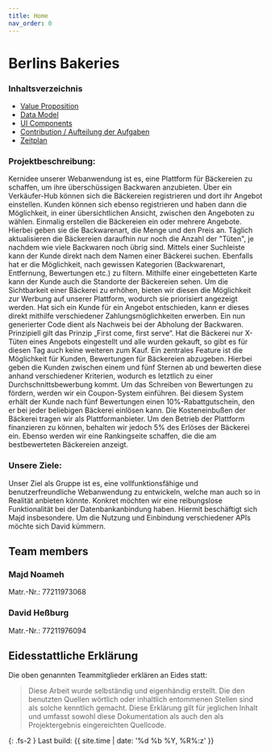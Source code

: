 ```yaml
---
title: Home
nav_order: 0
---
```

# Berlins Bakeries

### Inhaltsverzeichnis

- [Value Proposition](value-proposition.md)
- [Data Model](technical-docs/data-model.md)
- [UI Components](ui-components.md)
- [Contribution / Aufteilung der Aufgaben](team-eval/contributions.md)
- [Zeitplan](time-schedule.md)

### Projektbeschreibung:
Kernidee unserer Webanwendung ist es, eine Plattform für Bäckereien zu schaffen, um ihre
überschüssigen Backwaren anzubieten. Über ein Verkäufer-Hub können sich die Bäckereien
registrieren und dort ihr Angebot einstellen. Kunden können sich ebenso registrieren und haben
dann die Möglichkeit, in einer übersichtlichen Ansicht, zwischen den Angeboten zu wählen.
Einmalig erstellen die Bäckereien ein oder mehrere Angebote.
Hierbei geben sie die Backwarenart, die Menge und den Preis an. Täglich aktualisieren die Bäckereien 
daraufhin nur noch die Anzahl der "Tüten", je nachdem wie viele Backwaren noch übrig sind.
Mittels einer Suchleiste kann der Kunde direkt nach dem Namen einer Bäckerei suchen.
Ebenfalls hat er die Möglichkeit, nach gewissen Kategorien (Backwarenart, Entfernung,
Bewertungen etc.) zu filtern. Mithilfe einer eingebetteten Karte kann der Kunde auch die
Standorte der Bäckereien sehen.
Um die Sichtbarkeit einer Bäckerei zu erhöhen, bieten wir diesen die Möglichkeit zur Werbung
auf unserer Plattform, wodurch sie priorisiert angezeigt werden.
Hat sich ein Kunde für ein Angebot entschieden, kann er dieses direkt mithilfe verschiedener
Zahlungsmöglichkeiten erwerben. Ein nun generierter Code dient als Nachweis bei der
Abholung der Backwaren. Prinzipiell gilt das Prinzip „First come, first serve“. Hat die Bäckerei nur
X-Tüten eines Angebots eingestellt und alle wurden gekauft, so gibt es für diesen Tag auch keine
weiteren zum Kauf.
Ein zentrales Feature ist die Möglichkeit für Kunden, Bewertungen für Bäckereien abzugeben.
Hierbei geben die Kunden zwischen einem und fünf Sternen ab und bewerten diese anhand
verschiedener Kriterien, wodurch es letztlich zu einer Durchschnittsbewerbung kommt.
Um das Schreiben von Bewertungen zu fördern, werden wir ein Coupon-System einführen. Bei
diesem System erhält der Kunde nach fünf Bewertungen einen 10%-Rabattgutschein, den er bei
jeder beliebigen Bäckerei einlösen kann. Die Kosteneinbußen der Bäckerei tragen wir als
Plattformanbieter.
Um den Betrieb der Plattform finanzieren zu können, behalten wir jedoch 5% des Erlöses der
Bäckerei ein.
Ebenso werden wir eine Rankingseite schaffen, die die am bestbewerteten Bäckereien anzeigt.

### Unsere Ziele:
Unser Ziel als Gruppe ist es, eine vollfunktionsfähige und benutzerfreundliche Webanwendung
zu entwickeln, welche man auch so in Realität anbieten könnte. Konkret möchten wir eine
reibungslose Funktionalität bei der Datenbankanbindung haben. Hiermit beschäftigt sich Majd
insbesondere. Um die Nutzung und Einbindung verschiedener APIs möchte sich David
kümmern.

## Team members

### Majd Noameh

Matr.-Nr.: 77211973068

### David Heßburg

Matr.-Nr.: 77211976094

## Eidesstattliche Erklärung

Die oben genannten Teammitglieder erklären an Eides statt:

> Diese Arbeit wurde selbständig und eigenhändig erstellt. Die den benutzten Quellen wörtlich oder inhaltlich entommenen Stellen sind als solche kenntlich gemacht. Diese Erklärung gilt für jeglichen Inhalt und umfasst sowohl diese Dokumentation als auch den als Projektergebnis eingereichten Quellcode.

{: .fs-2 }
Last build: {{ site.time | date: '%d %b %Y, %R%:z' }}
